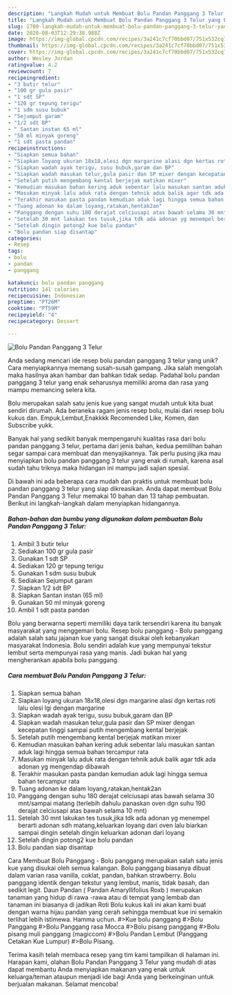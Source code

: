 ```yaml
---
description: "Langkah Mudah untuk Membuat Bolu Pandan Panggang 3 Telur yang Enak Banget"
title: "Langkah Mudah untuk Membuat Bolu Pandan Panggang 3 Telur yang Enak Banget"
slug: 1700-langkah-mudah-untuk-membuat-bolu-pandan-panggang-3-telur-yang-enak-banget
date: 2020-08-03T12:29:38.988Z
image: https://img-global.cpcdn.com/recipes/3a241c7cf70bbd07/751x532cq70/bolu-pandan-panggang-3-telur-foto-resep-utama.jpg
thumbnail: https://img-global.cpcdn.com/recipes/3a241c7cf70bbd07/751x532cq70/bolu-pandan-panggang-3-telur-foto-resep-utama.jpg
cover: https://img-global.cpcdn.com/recipes/3a241c7cf70bbd07/751x532cq70/bolu-pandan-panggang-3-telur-foto-resep-utama.jpg
author: Wesley Jordan
ratingvalue: 4.2
reviewcount: 7
recipeingredient:
- "3 butir telur"
- "100 gr gula pasir"
- "1 sdt SP"
- "120 gr tepung terigu"
- "1 sdm susu bubuk"
- "Sejumput garam"
- "1/2 sdt BP"
- " Santan instan 65 ml"
- "50 ml minyak goreng"
- "1 sdt pasta pandan"
recipeinstructions:
- "Siapkan semua bahan"
- "Siapkan loyang ukuran 18x18,olesi dgn margarine alasi dgn kertas roti lalu olesi lgi dengan margarine"
- "Siapkan wadah ayak terigu, susu bubuk,garam dan BP"
- "Siapkan wadah masukan telur,gula pasir dan SP mixer dengan kecepatan tinggi sampai putih mengembang kental berjejak"
- "Setelah putih mengembang kental berjejak matikan mixer"
- "Kemudian masukan bahan kering aduk sebentar lalu masukan santan aduk lagi hingga semua bahan tercampur rata"
- "Masukan minyak lalu aduk rata dengan tehnik aduk balik agar tdk ada adonan yg mengendap dibawah"
- "Terakhir masukan pasta pandan kemudian aduk lagi hingga semua bahan tercampur rata"
- "Tuang adonan ke dalam loyang,ratakan,hentak2an"
- "Panggang dengan suhu 180 derajat celciusapi atas bawah selama 30 mnt/sampai matang (terlebih dahulu panaskan oven dgn suhu 190 derajat celciusapi atas bawah selama 10 mnt)"
- "Setelah 30 mnt lakukan tes tusuk,jika tdk ada adonan yg menempel berarti adonan sdh matang,keluarkan loyang dari oven lalu biarkan sampai dingin setelah dingin keluarkan adonan dari loyang"
- "Setelah dingin potong2 kue bolu pandan"
- "Bolu pandan siap disantap"
categories:
- Resep
tags:
- bolu
- pandan
- panggang

katakunci: bolu pandan panggang 
nutrition: 141 calories
recipecuisine: Indonesian
preptime: "PT26M"
cooktime: "PT59M"
recipeyield: "4"
recipecategory: Dessert

---
```



![Bolu Pandan Panggang 3 Telur](https://img-global.cpcdn.com/recipes/3a241c7cf70bbd07/751x532cq70/bolu-pandan-panggang-3-telur-foto-resep-utama.jpg)

Anda sedang mencari ide resep bolu pandan panggang 3 telur yang unik? Cara menyiapkannya memang susah-susah gampang. Jika salah mengolah maka hasilnya akan hambar dan bahkan tidak sedap. Padahal bolu pandan panggang 3 telur yang enak seharusnya memiliki aroma dan rasa yang mampu memancing selera kita.

Bolu merupakan salah satu jenis kue yang sangat mudah untuk kita buat sendiri dirumah. Ada beraneka ragam jenis resep bolu, mulai dari resep bolu kukus dan. Empuk,Lembut,Enakkkk Recomended Like, Komen, dan Subscribe yukk.

Banyak hal yang sedikit banyak mempengaruhi kualitas rasa dari bolu pandan panggang 3 telur, pertama dari jenis bahan, kedua pemilihan bahan segar sampai cara membuat dan menyajikannya. Tak perlu pusing jika mau menyiapkan bolu pandan panggang 3 telur yang enak di rumah, karena asal sudah tahu triknya maka hidangan ini mampu jadi sajian spesial.


Di bawah ini ada beberapa cara mudah dan praktis untuk membuat bolu pandan panggang 3 telur yang siap dikreasikan. Anda dapat membuat Bolu Pandan Panggang 3 Telur memakai 10 bahan dan 13 tahap pembuatan. Berikut ini langkah-langkah dalam menyiapkan hidangannya.

<!--inarticleads1-->

##### Bahan-bahan dan bumbu yang digunakan dalam pembuatan Bolu Pandan Panggang 3 Telur:

1. Ambil 3 butir telur
1. Sediakan 100 gr gula pasir
1. Gunakan 1 sdt SP
1. Sediakan 120 gr tepung terigu
1. Gunakan 1 sdm susu bubuk
1. Sediakan Sejumput garam
1. Siapkan 1/2 sdt BP
1. Siapkan  Santan instan (65 ml)
1. Gunakan 50 ml minyak goreng
1. Ambil 1 sdt pasta pandan


Bolu yang berwarna seperti memiliki daya tarik tersendiri karena itu banyak masyarakat yang menggemari bolu. Resep bolu panggang - Bolu panggang adalah salah satu jajanan kue yang sangat disukai oleh kebanyakan masyarakat Indonesia. Bolu sendiri adalah kue yang mempunyai tekstur lembut serta mempunyai rasa yang manis. Jadi bukan hal yang mengherankan apabila bolu panggang. 

<!--inarticleads2-->

##### Cara membuat Bolu Pandan Panggang 3 Telur:

1. Siapkan semua bahan
1. Siapkan loyang ukuran 18x18,olesi dgn margarine alasi dgn kertas roti lalu olesi lgi dengan margarine
1. Siapkan wadah ayak terigu, susu bubuk,garam dan BP
1. Siapkan wadah masukan telur,gula pasir dan SP mixer dengan kecepatan tinggi sampai putih mengembang kental berjejak
1. Setelah putih mengembang kental berjejak matikan mixer
1. Kemudian masukan bahan kering aduk sebentar lalu masukan santan aduk lagi hingga semua bahan tercampur rata
1. Masukan minyak lalu aduk rata dengan tehnik aduk balik agar tdk ada adonan yg mengendap dibawah
1. Terakhir masukan pasta pandan kemudian aduk lagi hingga semua bahan tercampur rata
1. Tuang adonan ke dalam loyang,ratakan,hentak2an
1. Panggang dengan suhu 180 derajat celciusapi atas bawah selama 30 mnt/sampai matang (terlebih dahulu panaskan oven dgn suhu 190 derajat celciusapi atas bawah selama 10 mnt)
1. Setelah 30 mnt lakukan tes tusuk,jika tdk ada adonan yg menempel berarti adonan sdh matang,keluarkan loyang dari oven lalu biarkan sampai dingin setelah dingin keluarkan adonan dari loyang
1. Setelah dingin potong2 kue bolu pandan
1. Bolu pandan siap disantap


Cara Membuat Bolu Panggang - Bolu panggang merupakan salah satu jenis kue yang disukai oleh semua kalangan. Bolu panggang biasanya dibuat dalam varian rasa vanilla, coklat, pandan, bahkan strawberry. Bolu panggang identik dengan tekstur yang lembut, manis, tidak basah, dan sedikit legit. Daun Pandan ( Pandan Amaryllifolius Roxb ) merupakan tanaman yang hidup di rawa -rawa atau di tempat yang lembab dan tanaman ini biasanya di jadikan Roti Bolu kukus kali ini akan kami buat dengan warna hijau pandan yang cerah sehingga membuat kue ini semakin terlihat lebih istimewa. Hamma uchun. #&gt;Kue bolu panggang #&gt;Bolu Panggang #&gt;Bolu Panggang rasa Mocca #&gt;Bolu pisang panggang #&gt;Bolu pisang muli panggang (magiccom) #&gt;Bolu Pandan Lembut (Panggang Cetakan Kue Lumpur) #&gt;Bolu Pisang. 

Terima kasih telah membaca resep yang tim kami tampilkan di halaman ini. Harapan kami, olahan Bolu Pandan Panggang 3 Telur yang mudah di atas dapat membantu Anda menyiapkan makanan yang enak untuk keluarga/teman ataupun menjadi ide bagi Anda yang berkeinginan untuk berjualan makanan. Selamat mencoba!
